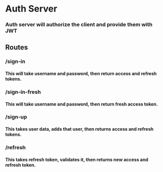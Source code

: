 # Auth Server
### Auth server will authorize the client and provide them with JWT


## Routes

### /sign-in
#### This will take username and password, then return access and refresh tokens.

### /sign-in-fresh
#### This will take username and password, then return fresh access token.

### /sign-up
#### This takes user data, adds that user, then returns access and refresh tokens.

### /refresh
#### This takes refresh token, validates it, then returns new access and refresh token.